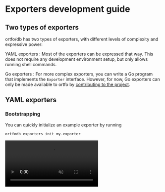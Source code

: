 <script setup>
	import schema from '/schemas/latest/exporter.schema.json';
</script>

# Exporters development guide

## Two types of exporters

ortfo/db has two types of exporters, with different levels of complexity and expressive power:

YAML exporters
: Most of the exporters can be expressed that way. This does not require any development environment setup, but only allows running shell commands.

Go exporters
: For more complex exporters, you can write a Go program that implements the `Exporter` interface. However, for now, Go exporters can only be made available to ortfo by [contributing to the project](https://github.com/ortfo/db).

## YAML exporters

### Bootstrapping

You can quickly initialize an example exporter by running

```shellsession
ortfodb exporters init my-exporter
```

<video src="/db/demo-exporters-init.mp4" muted autoplay controls />

### Configuration

<JSONSchema :schema :headings="4" />

#### Exporter command

<JSONSchema :schema type="ExporterCommand" />

### Example

As an example, this is the manifest for the built-in [SSH exporter](./builtin.md#ssh)

<<< @/ortfodb/exporters/ssh.yaml

## Go exporters

See the Go package documentation for the [`Exporter` interface](https://pkg.go.dev/github.com/ortfo/db/#Exporter).

### Examples

Some examples can be found in ortfo/db's source code:

- the [SQL exporter](https://github.com/ortfo/db/blob/main/exporter_sql.go)
- the [Localize exporter](https://github.com/ortfo/db/blob/main/exporter_localize.go)
